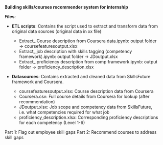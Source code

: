 **Building skills/courses recommender system for internship**

**Files**:

- **ETL scripts**: Contains the script used to extract and transform data from original data sources (original data in xx file)
    - Extract_ Course description from Coursera data.ipynb: output folder -> coursefeaturesoutput.xlsx
    - Extract_ job description with skills tagging (competency framework).ipynb: output folder -> JDoutput.xlsx
    - Extract_ proficiency description from comp framework.ipynb: output folder -> proficiency_description.xlsx
    
- **Datasources**: Contains extracted and cleaned data from SkillsFuture framework and Coursera. 
    - coursefeaturesoutput.xlsx: Course description data from Coursera 
    - Coursera.csv: Full course details from Coursera for lookup (after recommendation)
    - JDoutput.xlsx: Job scope and competency data from SkillsFuture, i.e. what competencies required for what job
    - proficiency_description.xlsx: Corresponding proficiency descriptions for each competency (Level 1-6)


Part 1: Flag out employee skill gaps
Part 2: Recommend courses to address skill gaps

